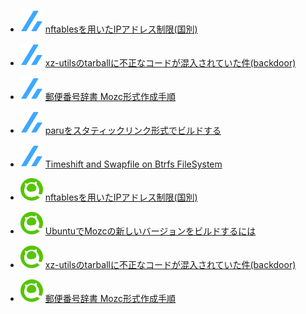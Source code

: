 <!--[START github.com/ikawaha/feedsnippet]--><!--[2024-04-13T01:00:12Z]-->
* ![](./icon/zenn.svg) [nftablesを用いたIPアドレス制限(国別)](https://zenn.dev/phoepsilonix/articles/restricting_access_by_country_specific_ip_address)
* ![](./icon/zenn.svg) [xz-utilsのtarballに不正なコードが混入されていた件(backdoor)](https://zenn.dev/phoepsilonix/articles/xz-utils-backdoor)
* ![](./icon/zenn.svg) [郵便番号辞書 Mozc形式作成手順](https://zenn.dev/phoepsilonix/articles/japanese-zip-code-dictionary)
* ![](./icon/zenn.svg) [paruをスタティックリンク形式でビルドする](https://zenn.dev/phoepsilonix/articles/f63a0fe94408ca)
* ![](./icon/zenn.svg) [Timeshift and Swapfile on Btrfs FileSystem](https://zenn.dev/phoepsilonix/articles/72b8935722df5f)

* ![](./icon/qiita.svg) [nftablesを用いたIPアドレス制限(国別)](https://qiita.com/phoepsilonix/items/26fc92444e374ea85c9d)
* ![](./icon/qiita.svg) [UbuntuでMozcの新しいバージョンをビルドするには](https://qiita.com/phoepsilonix/items/613ff9f904c5dae8a183)
* ![](./icon/qiita.svg) [xz-utilsのtarballに不正なコードが混入されていた件(backdoor)](https://qiita.com/phoepsilonix/items/eed3d82d89851f330aab)
* ![](./icon/qiita.svg) [郵便番号辞書 Mozc形式作成手順](https://qiita.com/phoepsilonix/items/09e0707e24cb106d142c)
<!--[END github.com/ikawaha/feedsnippet]-->
